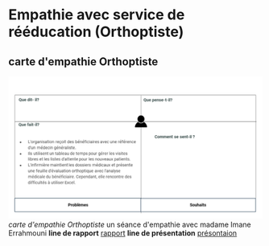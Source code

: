 # Empathie avec service de rééducation (Orthoptiste) 
## carte d'empathie Orthoptiste 
![carte d'empathie Orthoptiste](./images/carte-empathie-orthoptiste-Imane-Errahmouni.png)*carte d'empathie Orthoptiste*
un séance d'empathie avec madame Imane Errahmouni 
**line de rapport**
[rapport]()
**line de présentation**
[présontaion ]()
